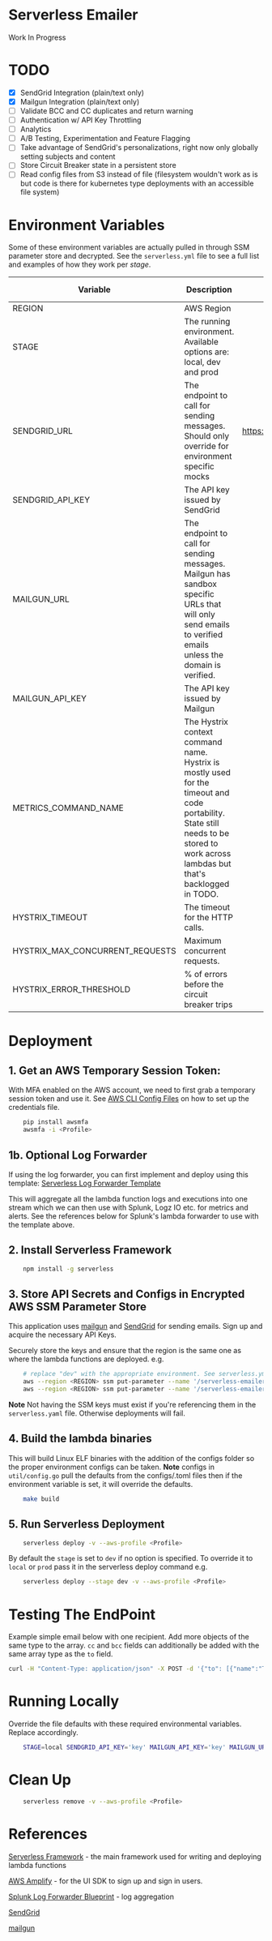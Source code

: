 # Serverless Emailer

Work In Progress


# TODO
- [x] SendGrid Integration (plain/text only)
- [x] Mailgun Integration (plain/text only)
- [ ] Validate BCC and CC duplicates and return warning
- [ ] Authentication w/ API Key Throttling
- [ ] Analytics
- [ ] A/B Testing, Experimentation and Feature Flagging
- [ ] Take advantage of SendGrid's personalizations, right now only globally setting subjects and content
- [ ] Store Circuit Breaker state in a persistent store
- [ ] Read config files from S3 instead of file (filesystem wouldn't work as is but code is there for kubernetes type deployments with an accessible file system)

# Environment Variables

Some of these environment variables are actually pulled in through SSM parameter store and decrypted.
See the `serverless.yml` file to see a full list and examples of how they work per *stage*.

|Variable|Description|Default|SSM Parameter|
|---|---|---:|---:|
|REGION|AWS Region|ap-southeast-2|No|
|STAGE|The running environment. Available options are: local, dev and prod|dev|No|
|SENDGRID_URL|The endpoint to call for sending messages. Should only override for environment specific mocks|https://api.sendgrid.com/v3/mail/send|No|
|SENDGRID_API_KEY|The API key issued by SendGrid|-|Yes|
|MAILGUN_URL|The endpoint to call for sending messages. Mailgun has sandbox specific URLs that will only send emails to verified emails unless the domain is verified.|-|No|
|MAILGUN_API_KEY|The API key issued by Mailgun|-|Yes|
|METRICS_COMMAND_NAME|The Hystrix context command name. Hystrix is mostly used for the timeout and code portability. State still needs to be stored to work across lambdas but that's backlogged in TODO.|EmailerAPICall|No|
|HYSTRIX_TIMEOUT|The timeout for the HTTP calls.|20000|No|
|HYSTRIX_MAX_CONCURRENT_REQUESTS|Maximum concurrent requests.|64|No|
|HYSTRIX_ERROR_THRESHOLD|% of errors before the circuit breaker trips|32|No|

# Deployment

## 1. Get an AWS Temporary Session Token:
With MFA enabled on the AWS account, we need to first grab a temporary session token and use it. See [AWS CLI Config Files](https://docs.aws.amazon.com/cli/latest/userguide/cli-config-files.html) on how to set up the credentials file.
```bash
    pip install awsmfa
    awsmfa -i <Profile>
```

## 1b. Optional Log Forwarder

If using the log forwarder, you can first implement and deploy using this template:
[Serverless Log Forwarder Template](https://github.com/serinth/serverless-log-forwarder)

This will aggregate all the lambda function logs and executions into one stream which we can then use with Splunk, Logz IO etc. for metrics and alerts. See the references below for Splunk's lambda forwarder to use with the template above.

## 2. Install Serverless Framework
```bash
    npm install -g serverless
```

## 3. Store API Secrets and Configs in Encrypted AWS SSM Parameter Store
This application uses [mailgun](https://www.mailgun.com) and [SendGrid](https://sendgrid.com) for sending emails.
Sign up and acquire the necessary API Keys.

Securely store the keys and ensure that the region is the same one as where the lambda functions are deployed.
e.g.
```bash
    # replace "dev" with the appropriate environment. See serverless.yml.
    aws --region <REGION> ssm put-parameter --name '/serverless-emailer/thirdparty/sendgrid/dev/apikey' --type "SecureString" --value '<API KEY>'
    aws --region <REGION> ssm put-parameter --name '/serverless-emailer/thirdparty/mailgun/dev/apikey' --type "SecureString" --value '<API KEY>'
```
**Note**
Not having the SSM keys must exist if you're referencing them in the `serverless.yaml` file. Otherwise deployments will fail.

## 4. Build the lambda binaries

This will build Linux ELF binaries with the addition of the configs folder so the proper environment configs can be taken.
**Note** configs in `util/config.go` pull the defaults from the configs/<env>.toml files then if the environment variable is set, it will override the defaults.

```bash
    make build
```

## 5. Run Serverless Deployment

```bash
    serverless deploy -v --aws-profile <Profile>
```

By default the `stage` is set to `dev` if no option is specified. To override it to `local` or `prod` pass it in the serverless deploy command e.g.

```bash
    serverless deploy --stage dev -v --aws-profile <Profile>
```

# Testing The EndPoint

Example simple email below with one recipient. Add more objects of the same type to the array. 
`cc` and `bcc` fields can additionally be added with the same array type as the `to` field.

```bash
curl -H "Content-Type: application/json" -X POST -d '{"to": [{"name":"Tony", "email":"serinth@gmail.com"}], "from":{"name":"FromTony", "email":"truong.tony@live.com"},"subject":"test subject","content":"some content"}' https://<function url>/v1/email/send
```

# Running Locally

Override the file defaults with these required environmental variables. Replace accordingly.

```bash
    STAGE=local SENDGRID_API_KEY='key' MAILGUN_API_KEY='key' MAILGUN_URL='mysandbox' go run functions/email/*.go
```

# Clean Up

```bash
    serverless remove -v --aws-profile <Profile>
```

# References
[Serverless Framework](https://serverless.com/) - the main framework used for writing and deploying lambda functions

[AWS Amplify](https://github.com/aws/aws-amplify) - for the UI SDK to sign up and sign in users.

[Splunk Log Forwarder Blueprint](https://ap-southeast-2.console.aws.amazon.com/lambda/home?region=ap-southeast-2#/create/new?bp=splunk-logging) - log aggregation

[SendGrid](https://sendgrid.com)

[mailgun](https://www.mailgun.com)